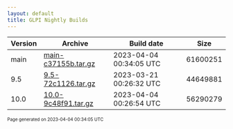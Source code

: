 ```yaml
---
layout: default
title: GLPI Nightly Builds
---
```


Version|Archive|Build date|Size
---|---|---|---
main|[main-c37155b.tar.gz](main-c37155b.tar.gz)|2023-04-04 00:34:05 UTC|61600251
9.5|[9.5-72c1126.tar.gz](9.5-72c1126.tar.gz)|2023-03-21 00:26:32 UTC|44649881
10.0|[10.0-9c48f91.tar.gz](10.0-9c48f91.tar.gz)|2023-04-04 00:26:54 UTC|56290279

<font size="1">Page generated on 2023-04-04 00:34:05 UTC</font>
